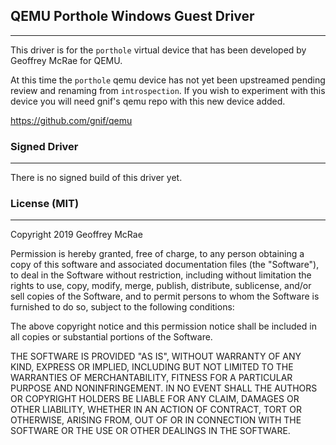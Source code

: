 ## QEMU Porthole Windows Guest Driver
---

This driver is for the `porthole` virtual device that has been developed by Geoffrey McRae for QEMU.

At this time the `porthole` qemu device has not yet been upstreamed pending review and renaming from `introspection`. If you wish to experiment with this device you will need gnif's qemu repo with this new device added.

https://github.com/gnif/qemu

### Signed Driver
---
There is no signed build of this driver yet.

### License (MIT)
---
Copyright 2019 Geoffrey McRae

Permission is hereby granted, free of charge, to any person obtaining a copy of this software and associated documentation files (the "Software"), to deal in the Software without restriction, including without limitation the rights to use, copy, modify, merge, publish, distribute, sublicense, and/or sell copies of the Software, and to permit persons to whom the Software is furnished to do so, subject to the following conditions:

The above copyright notice and this permission notice shall be included in all copies or substantial portions of the Software.

THE SOFTWARE IS PROVIDED "AS IS", WITHOUT WARRANTY OF ANY KIND, EXPRESS OR IMPLIED, INCLUDING BUT NOT LIMITED TO THE WARRANTIES OF MERCHANTABILITY, FITNESS FOR A PARTICULAR PURPOSE AND NONINFRINGEMENT. IN NO EVENT SHALL THE AUTHORS OR COPYRIGHT HOLDERS BE LIABLE FOR ANY CLAIM, DAMAGES OR OTHER LIABILITY, WHETHER IN AN ACTION OF CONTRACT, TORT OR OTHERWISE, ARISING FROM, OUT OF OR IN CONNECTION WITH THE SOFTWARE OR THE USE OR OTHER DEALINGS IN THE SOFTWARE.
